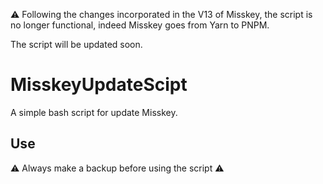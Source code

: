 ⚠️ Following the changes incorporated in the V13 of Misskey, the script is no longer functional, indeed Misskey goes from Yarn to PNPM. 

The script will be updated soon. 

# MisskeyUpdateScipt
A simple bash script for update Misskey.

## Use

⚠️ Always make a backup before using the script ⚠️
